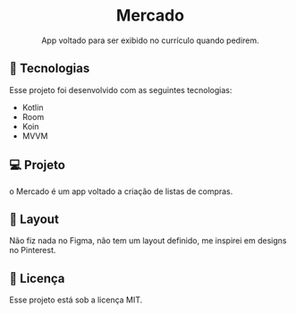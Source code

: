 <h1 align="center"> Mercado </h1>

<p align="center">
App voltado para ser exibido no currículo quando pedirem. <br/>
</p>

## 🚀 Tecnologias

Esse projeto foi desenvolvido com as seguintes tecnologias:

- Kotlin
- Room
- Koin
- MVVM

## 💻 Projeto

o Mercado é um app voltado a criação de listas de compras.

## 🔖 Layout

Não fiz nada no Figma, não tem um layout definido, me inspirei em designs no Pinterest.

## :memo: Licença

Esse projeto está sob a licença MIT.

